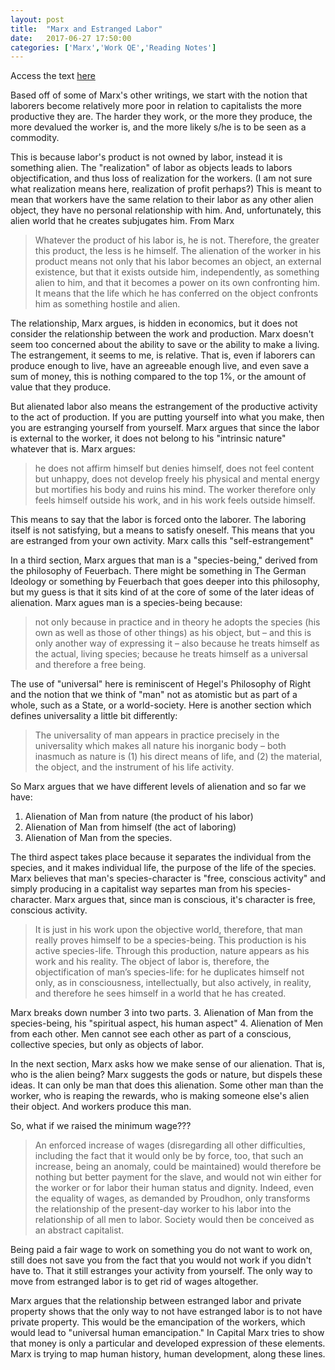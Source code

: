 ```yaml
---
layout: post
title:  "Marx and Estranged Labor"
date:   2017-06-27 17:50:00
categories: ['Marx','Work QE','Reading Notes']
---
```

 Access the text [here](https://www.marxists.org/archive/marx/works/1844/manuscripts/labour.htm)

Based off of some of Marx's other writings, we start with the notion that laborers become relatively more poor in relation to capitalists the more productive they are. The harder they work, or the more they produce, the more devalued the worker is, and the more likely s/he is to be seen as a commodity.

This is because labor's product is not owned by labor, instead it is something alien. The "realization" of labor as objects leads to labors objectification, and thus loss of realization for the workers. (I am not sure what realization means here, realization of profit perhaps?)
This is meant to mean that workers have the same relation to their labor as any other alien object, they have no personal relationship with him. And, unfortunately, this alien world that he creates subjugates him.
From Marx
>Whatever the product of his labor is, he is not. Therefore, the greater this product, the less is he himself. The alienation of the worker in his product means not only that his labor becomes an object, an external existence, but that it exists outside him, independently, as something alien to him, and that it becomes a power on its own confronting him. It means that the life which he has conferred on the object confronts him as something hostile and alien.

The relationship, Marx argues, is hidden in economics, but it does not consider the relationship between the work and production. Marx doesn't seem too concerned about the ability to save or the ability to make a living. The estrangement, it seems to me, is relative. That is, even if laborers can produce enough to live, have an agreeable enough live, and even save a sum of money, this is nothing compared to the top 1%, or the amount of value that they produce.

But alienated labor also means the estrangement of the productive activity to the act of production. If you are putting yourself into what you make, then you are estranging yourself from yourself. Marx argues that since the labor is external to the worker, it does not belong to his "intrinsic nature" whatever that is. Marx argues:

>he does not affirm himself but denies himself, does not feel content but unhappy, does not develop freely his physical and mental energy but mortifies his body and ruins his mind. The worker therefore only feels himself outside his work, and in his work feels outside himself.

This means to say that the labor is forced onto the laborer.  The laboring itself is not satisfying, but a means to satisfy oneself. This means that you are estranged from your own activity. Marx calls this "self-estrangement"

In a third section, Marx argues that man is a "species-being," derived from the philosophy of Feuerbach. There might be something in The German Ideology or something by Feuerbach that goes deeper into this philosophy, but my guess is that it sits kind of at the core of some of the later ideas of alienation. Marx agues man is a species-being because:
> not only because in practice and in theory he adopts the species (his own as well as those of other things) as his object, but – and this is only another way of expressing it – also because he treats himself as the actual, living species; because he treats himself as a universal and therefore a free being.

The use of "universal" here is reminiscent of Hegel's Philosophy of Right and the notion that we think of "man" not as atomistic but as part of a whole, such as a State, or a world-society. Here is another section which defines universality a little bit differently:
>The universality of man appears in practice precisely in the universality which makes all nature his inorganic body – both inasmuch as nature is (1) his direct means of life, and (2) the material, the object, and the instrument of his life activity.

So Marx argues that we have different levels of alienation and so far we have:
1. Alienation of Man from nature (the product of his labor)
2. Alienation of Man from himself (the act of laboring)
3. Alienation of Man from the species.

The third aspect takes place because it separates the individual from the species, and it makes individual life, the purpose of the life of the species. Marx believes that man's species-character is "free, conscious activity" and simply producing in a capitalist way separtes man from his species-character. Marx argues that, since man is conscious, it's character is free, conscious activity.

>It is just in his work upon the objective world, therefore, that man really proves himself to be a species-being. This production is his active species-life. Through this production, nature appears as his work and his reality. The object of labor is, therefore, the objectification of man’s species-life: for he duplicates himself not only, as in consciousness, intellectually, but also actively, in reality, and therefore he sees himself in a world that he has created.

Marx breaks down number 3 into two parts.
3. Alienation of Man from the species-being, his "spiritual aspect, his human aspect"
4. Alienation of Men from each other. Men cannot see each other as part of a conscious, collective species, but only as objects of labor.

In the next section, Marx asks how we make sense of our alienation. That is, who is the alien being? Marx suggests the gods or nature, but dispels these ideas. It can only be man that does this alienation. Some other man than the worker, who is reaping the rewards, who is making someone else's alien their object. And workers produce this man.

So, what if we raised the minimum wage???
>An enforced increase of wages (disregarding all other difficulties, including the fact that it would only be by force, too, that such an increase, being an anomaly, could be maintained) would therefore be nothing but better payment for the slave, and would not win either for the worker or for labor their human status and dignity.
Indeed, even the equality of wages, as demanded by Proudhon, only transforms the relationship of the present-day worker to his labor into the relationship of all men to labor. Society would then be conceived as an abstract capitalist.

Being paid a fair wage to work on something you do not want to work on, still does not save you from the fact that you would not work if you didn't have to. That it still estranges your activity from yourself. The only way to move from estranged labor is to get rid of wages altogether.

Marx argues that the relationship between estranged labor and private property shows that the only way to not have estranged labor is to not have private property. This would be the emancipation of the workers, which would lead to "universal human emancipation."  In Capital Marx tries to show that money is only a particular and developed expression of these elements. Marx is trying to map human history, human development, along these lines.
